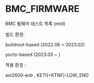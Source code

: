 # BMC_FIRMWARE
BMC 펌웨어 테스트 목록 (mtd)

빌드 환경:

buildroot-based (2022.06 ~ 2023.02)

yocto-based (2023.03 ~ )

적용 환경 : 

ast2600-evb , KETI(+KTNF)-LOW_END

